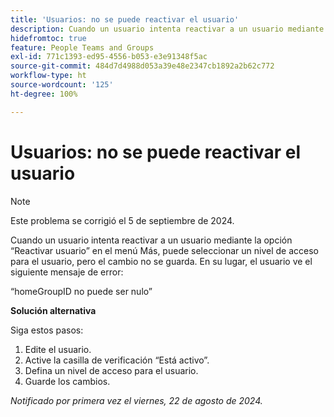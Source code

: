 ```yaml
---
title: 'Usuarios: no se puede reactivar el usuario'
description: Cuando un usuario intenta reactivar a un usuario mediante la opción Reactivar usuario del menú Más, puede seleccionar un nivel de acceso para el usuario, pero el cambio no se guarda. En su lugar, el usuario ve un error. Hay una solución disponible.
hidefromtoc: true
feature: People Teams and Groups
exl-id: 771c1393-ed95-4556-b053-e3e91348f5ac
source-git-commit: 484d7d4988d053a39e48e2347cb1892a2b62c772
workflow-type: ht
source-wordcount: '125'
ht-degree: 100%

---
```


# Usuarios: no se puede reactivar el usuario

>[!NOTE]
>
>Este problema se corrigió el 5 de septiembre de 2024.

Cuando un usuario intenta reactivar a un usuario mediante la opción “Reactivar usuario” en el menú Más, puede seleccionar un nivel de acceso para el usuario, pero el cambio no se guarda. En su lugar, el usuario ve el siguiente mensaje de error:

“homeGroupID no puede ser nulo”

**Solución alternativa**

Siga estos pasos:

1. Edite el usuario.
1. Active la casilla de verificación “Está activo”.
1. Defina un nivel de acceso para el usuario.
1. Guarde los cambios.

_Notificado por primera vez el viernes, 22 de agosto de 2024._
